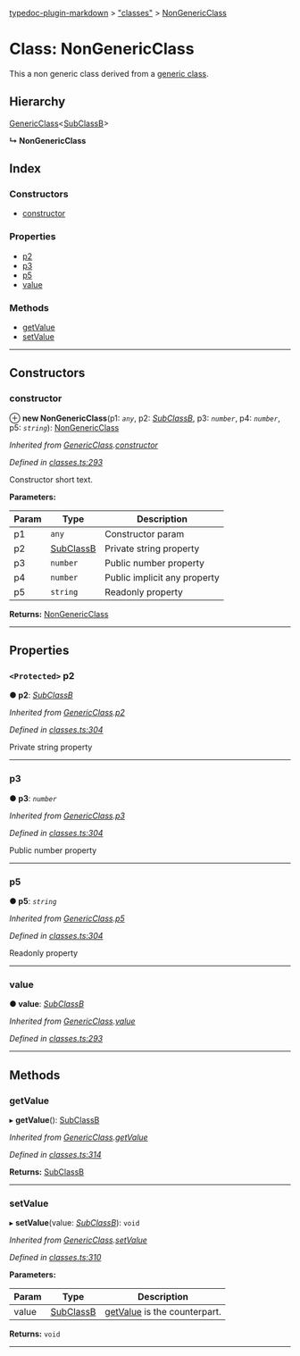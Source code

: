 [typedoc-plugin-markdown](../README.md) > ["classes"](../modules/_classes_.md) > [NonGenericClass](../classes/_classes_.nongenericclass.md)

# Class: NonGenericClass

This a non generic class derived from a [generic class](_classes_.genericclass.md).

## Hierarchy

 [GenericClass](_classes_.genericclass.md)<[SubClassB](_classes_.subclassb.md)>

**↳ NonGenericClass**

## Index

### Constructors

* [constructor](_classes_.nongenericclass.md#constructor)

### Properties

* [p2](_classes_.nongenericclass.md#p2)
* [p3](_classes_.nongenericclass.md#p3)
* [p5](_classes_.nongenericclass.md#p5)
* [value](_classes_.nongenericclass.md#value)

### Methods

* [getValue](_classes_.nongenericclass.md#getvalue)
* [setValue](_classes_.nongenericclass.md#setvalue)

---

## Constructors

<a id="constructor"></a>

###  constructor

⊕ **new NonGenericClass**(p1: *`any`*, p2: *[SubClassB](_classes_.subclassb.md)*, p3: *`number`*, p4: *`number`*, p5: *`string`*): [NonGenericClass](_classes_.nongenericclass.md)

*Inherited from [GenericClass](_classes_.genericclass.md).[constructor](_classes_.genericclass.md#constructor)*

*Defined in [classes.ts:293](https://github.com/tgreyuk/typedoc-plugin-markdown/blob/master/test/src/classes.ts#L293)*

Constructor short text.

**Parameters:**

| Param | Type | Description |
| ------ | ------ | ------ |
| p1 | `any` |  Constructor param |
| p2 | [SubClassB](_classes_.subclassb.md) |  Private string property |
| p3 | `number` |  Public number property |
| p4 | `number` |  Public implicit any property |
| p5 | `string` |  Readonly property |

**Returns:** [NonGenericClass](_classes_.nongenericclass.md)

___

## Properties

<a id="p2"></a>

### `<Protected>` p2

**● p2**: *[SubClassB](_classes_.subclassb.md)*

*Inherited from [GenericClass](_classes_.genericclass.md).[p2](_classes_.genericclass.md#p2)*

*Defined in [classes.ts:304](https://github.com/tgreyuk/typedoc-plugin-markdown/blob/master/test/src/classes.ts#L304)*

Private string property

___
<a id="p3"></a>

###  p3

**● p3**: *`number`*

*Inherited from [GenericClass](_classes_.genericclass.md).[p3](_classes_.genericclass.md#p3)*

*Defined in [classes.ts:304](https://github.com/tgreyuk/typedoc-plugin-markdown/blob/master/test/src/classes.ts#L304)*

Public number property

___
<a id="p5"></a>

###  p5

**● p5**: *`string`*

*Inherited from [GenericClass](_classes_.genericclass.md).[p5](_classes_.genericclass.md#p5)*

*Defined in [classes.ts:304](https://github.com/tgreyuk/typedoc-plugin-markdown/blob/master/test/src/classes.ts#L304)*

Readonly property

___
<a id="value"></a>

###  value

**● value**: *[SubClassB](_classes_.subclassb.md)*

*Inherited from [GenericClass](_classes_.genericclass.md).[value](_classes_.genericclass.md#value)*

*Defined in [classes.ts:293](https://github.com/tgreyuk/typedoc-plugin-markdown/blob/master/test/src/classes.ts#L293)*

___

## Methods

<a id="getvalue"></a>

###  getValue

▸ **getValue**(): [SubClassB](_classes_.subclassb.md)

*Inherited from [GenericClass](_classes_.genericclass.md).[getValue](_classes_.genericclass.md#getvalue)*

*Defined in [classes.ts:314](https://github.com/tgreyuk/typedoc-plugin-markdown/blob/master/test/src/classes.ts#L314)*

**Returns:** [SubClassB](_classes_.subclassb.md)

___
<a id="setvalue"></a>

###  setValue

▸ **setValue**(value: *[SubClassB](_classes_.subclassb.md)*): `void`

*Inherited from [GenericClass](_classes_.genericclass.md).[setValue](_classes_.genericclass.md#setvalue)*

*Defined in [classes.ts:310](https://github.com/tgreyuk/typedoc-plugin-markdown/blob/master/test/src/classes.ts#L310)*

**Parameters:**

| Param | Type | Description |
| ------ | ------ | ------ |
| value | [SubClassB](_classes_.subclassb.md) |  [getValue](_classes_.nongenericclass.md#getvalue) is the counterpart. |

**Returns:** `void`

___

